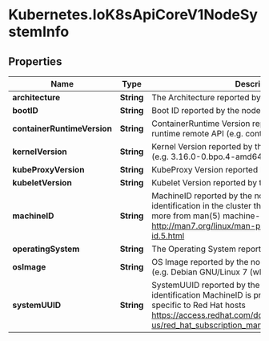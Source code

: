 # Kubernetes.IoK8sApiCoreV1NodeSystemInfo

## Properties

Name | Type | Description | Notes
------------ | ------------- | ------------- | -------------
**architecture** | **String** | The Architecture reported by the node | 
**bootID** | **String** | Boot ID reported by the node. | 
**containerRuntimeVersion** | **String** | ContainerRuntime Version reported by the node through runtime remote API (e.g. containerd://1.4.2). | 
**kernelVersion** | **String** | Kernel Version reported by the node from &#39;uname -r&#39; (e.g. 3.16.0-0.bpo.4-amd64). | 
**kubeProxyVersion** | **String** | KubeProxy Version reported by the node. | 
**kubeletVersion** | **String** | Kubelet Version reported by the node. | 
**machineID** | **String** | MachineID reported by the node. For unique machine identification in the cluster this field is preferred. Learn more from man(5) machine-id: http://man7.org/linux/man-pages/man5/machine-id.5.html | 
**operatingSystem** | **String** | The Operating System reported by the node | 
**osImage** | **String** | OS Image reported by the node from /etc/os-release (e.g. Debian GNU/Linux 7 (wheezy)). | 
**systemUUID** | **String** | SystemUUID reported by the node. For unique machine identification MachineID is preferred. This field is specific to Red Hat hosts https://access.redhat.com/documentation/en-us/red_hat_subscription_management/1/html/rhsm/uuid | 


